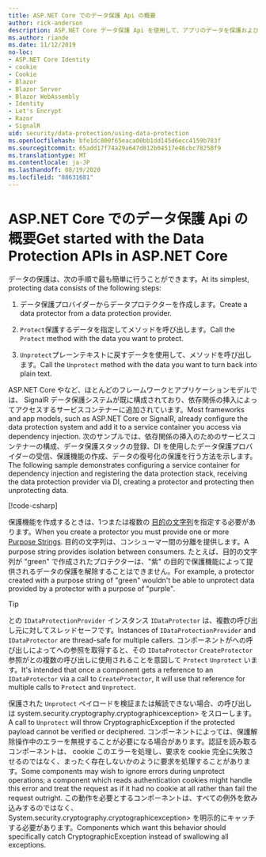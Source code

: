 ```yaml
---
title: ASP.NET Core でのデータ保護 Api の概要
author: rick-anderson
description: ASP.NET Core データ保護 Api を使用して、アプリのデータを保護および復号化する方法について説明します。
ms.author: riande
ms.date: 11/12/2019
no-loc:
- ASP.NET Core Identity
- cookie
- Cookie
- Blazor
- Blazor Server
- Blazor WebAssembly
- Identity
- Let's Encrypt
- Razor
- SignalR
uid: security/data-protection/using-data-protection
ms.openlocfilehash: bfe1dc800f65eaca00bb1dd145d6ecc4159b783f
ms.sourcegitcommit: 65add17f74a29a647d812b04517e46cbc78258f9
ms.translationtype: MT
ms.contentlocale: ja-JP
ms.lasthandoff: 08/19/2020
ms.locfileid: "88631681"
---
```

# <a name="get-started-with-the-data-protection-apis-in-aspnet-core"></a><span data-ttu-id="ea70d-103">ASP.NET Core でのデータ保護 Api の概要</span><span class="sxs-lookup"><span data-stu-id="ea70d-103">Get started with the Data Protection APIs in ASP.NET Core</span></span>

<a name="security-data-protection-getting-started"></a>

<span data-ttu-id="ea70d-104">データの保護は、次の手順で最も簡単に行うことができます。</span><span class="sxs-lookup"><span data-stu-id="ea70d-104">At its simplest, protecting data consists of the following steps:</span></span>

1. <span data-ttu-id="ea70d-105">データ保護プロバイダーからデータプロテクターを作成します。</span><span class="sxs-lookup"><span data-stu-id="ea70d-105">Create a data protector from a data protection provider.</span></span>

2. <span data-ttu-id="ea70d-106">`Protect`保護するデータを指定してメソッドを呼び出します。</span><span class="sxs-lookup"><span data-stu-id="ea70d-106">Call the `Protect` method with the data you want to protect.</span></span>

3. <span data-ttu-id="ea70d-107">`Unprotect`プレーンテキストに戻すデータを使用して、メソッドを呼び出します。</span><span class="sxs-lookup"><span data-stu-id="ea70d-107">Call the `Unprotect` method with the data you want to turn back into plain text.</span></span>

<span data-ttu-id="ea70d-108">ASP.NET Core やなど、ほとんどのフレームワークとアプリケーションモデルでは、 SignalR データ保護システムが既に構成されており、依存関係の挿入によってアクセスするサービスコンテナーに追加されています。</span><span class="sxs-lookup"><span data-stu-id="ea70d-108">Most frameworks and app models, such as ASP.NET Core or SignalR, already configure the data protection system and add it to a service container you access via dependency injection.</span></span> <span data-ttu-id="ea70d-109">次のサンプルでは、依存関係の挿入のためのサービスコンテナーの構成、データ保護スタックの登録、DI を使用したデータ保護プロバイダーの受信、保護機能の作成、データの復号化の保護を行う方法を示します。</span><span class="sxs-lookup"><span data-stu-id="ea70d-109">The following sample demonstrates configuring a service container for dependency injection and registering the data protection stack, receiving the data protection provider via DI, creating a protector and protecting then unprotecting data.</span></span>

[!code-csharp[](../../security/data-protection/using-data-protection/samples/protectunprotect.cs?highlight=26,34,35,36,37,38,39,40)]

<span data-ttu-id="ea70d-110">保護機能を作成するときは、1つまたは複数の [目的の文字列](xref:security/data-protection/consumer-apis/purpose-strings)を指定する必要があります。</span><span class="sxs-lookup"><span data-stu-id="ea70d-110">When you create a protector you must provide one or more [Purpose Strings](xref:security/data-protection/consumer-apis/purpose-strings).</span></span> <span data-ttu-id="ea70d-111">目的の文字列は、コンシューマー間の分離を提供します。</span><span class="sxs-lookup"><span data-stu-id="ea70d-111">A purpose string provides isolation between consumers.</span></span> <span data-ttu-id="ea70d-112">たとえば、目的の文字列が "green" で作成されたプロテクターは、"紫" の目的で保護機能によって提供されるデータの保護を解除することはできません。</span><span class="sxs-lookup"><span data-stu-id="ea70d-112">For example, a protector created with a purpose string of "green" wouldn't be able to unprotect data provided by a protector with a purpose of "purple".</span></span>

>[!TIP]
> <span data-ttu-id="ea70d-113">との `IDataProtectionProvider` インスタンス `IDataProtector` は、複数の呼び出し元に対してスレッドセーフです。</span><span class="sxs-lookup"><span data-stu-id="ea70d-113">Instances of `IDataProtectionProvider` and `IDataProtector` are thread-safe for multiple callers.</span></span> <span data-ttu-id="ea70d-114">コンポーネントがへの呼び出しによってへの参照を取得すると、その `IDataProtector` `CreateProtector` 参照がとの複数の呼び出しに使用されることを意図して `Protect` `Unprotect` います。</span><span class="sxs-lookup"><span data-stu-id="ea70d-114">It's intended that once a component gets a reference to an `IDataProtector` via a call to `CreateProtector`, it will use that reference for multiple calls to `Protect` and `Unprotect`.</span></span>
>
><span data-ttu-id="ea70d-115">保護された `Unprotect` ペイロードを検証または解読できない場合、の呼び出しは system.security.cryptography.cryptographicexception> をスローします。</span><span class="sxs-lookup"><span data-stu-id="ea70d-115">A call to `Unprotect` will throw CryptographicException if the protected payload cannot be verified or deciphered.</span></span> <span data-ttu-id="ea70d-116">コンポーネントによっては、保護解除操作中のエラーを無視することが必要になる場合があります。認証を読み取るコンポーネントは、 cookie このエラーを処理し、要求を cookie 完全に失敗させるのではなく、まったく存在しないかのように要求を処理することがあります。</span><span class="sxs-lookup"><span data-stu-id="ea70d-116">Some components may wish to ignore errors during unprotect operations; a component which reads authentication cookies might handle this error and treat the request as if it had no cookie at all rather than fail the request outright.</span></span> <span data-ttu-id="ea70d-117">この動作を必要とするコンポーネントは、すべての例外を飲み込みするのではなく、System.security.cryptography.cryptographicexception> を明示的にキャッチする必要があります。</span><span class="sxs-lookup"><span data-stu-id="ea70d-117">Components which want this behavior should specifically catch CryptographicException instead of swallowing all exceptions.</span></span>
